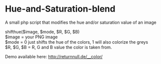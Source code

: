 # Hue-and-Saturation-blend
A small php script that modifies the hue and/or saturation value of an image

shifthue($image, $mode, $R, $G, $B)  
$image = your PNG image  
$mode = 0 just shifts the hue of the colors, 1 will also colorize the greys  
$R, $G, $B = R, G and B value the color is taken from.  

Demo available here: http://returnnull.de/__color/
